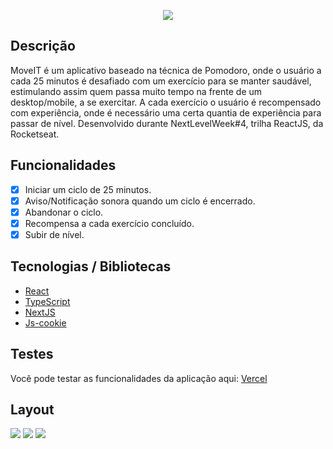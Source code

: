 <p align="center"><img src="https://user-images.githubusercontent.com/60162736/108780878-d022c700-7547-11eb-9288-63242915c9ad.png" justifyContent="center"></p>

## Descrição
MoveIT é um aplicativo baseado na técnica de Pomodoro, onde o usuário a cada 25 minutos é desafiado com um exercício para se manter saudável, estimulando assim quem passa muito tempo na frente de um desktop/mobile, a se exercitar. A cada exercício o usuário é recompensado com experiência, onde é necessário uma certa quantia de experiência para passar de nível. Desenvolvido durante NextLevelWeek#4, trilha ReactJS, da Rocketseat.

## Funcionalidades

- [x] Iniciar um ciclo de 25 minutos.
- [x] Aviso/Notificação sonora quando um ciclo é encerrado.
- [x] Abandonar o ciclo.
- [x] Recompensa a cada exercício concluído.
- [x] Subir de nível.

## Tecnologias / Bibliotecas
- [React](https://pt-br.reactjs.org/)
- [TypeScript](https://www.typescriptlang.org/)
- [NextJS](https://nextjs.org/)
- [Js-cookie](https://www.npmjs.com/package/js-cookie)

## Testes
Você pode testar as funcionalidades da aplicação aqui: <a href="https://moveit-alpha-one-42.vercel.app/">Vercel</a>

## Layout
<img src="https://user-images.githubusercontent.com/60162736/108933223-89a59900-7629-11eb-93fa-70d4e5aa5627.png">
<img src="https://user-images.githubusercontent.com/60162736/108933227-8ad6c600-7629-11eb-8345-cf0c203aee46.png">
<img src="https://user-images.githubusercontent.com/60162736/108933228-8ad6c600-7629-11eb-8a19-f81d764eb008.png">
